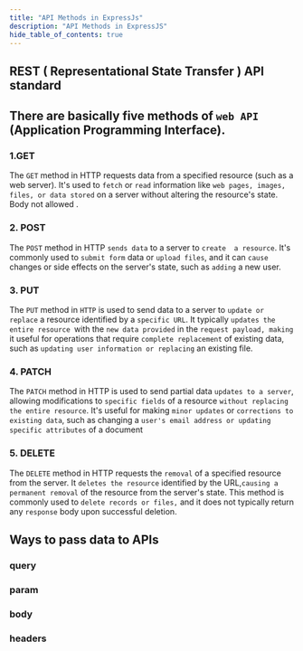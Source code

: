 ```yaml
---
title: "API Methods in ExpressJs"
description: "API Methods in ExpressJS"
hide_table_of_contents: true
---
```


## REST ( Representational State Transfer ) API standard

## There are basically five methods of `web API` (Application Programming Interface).

### 1.GET

The `GET` method in HTTP requests data from a specified resource (such as a web server). It's used to `fetch` or `read` information like `web pages, images, files, or data stored` on a server without altering the resource's state. Body not allowed .

### 2. POST

The `POST` method in HTTP `sends data` to a server to `create  a resource`. It's commonly used to `submit form` data or `upload files`, and it can `cause` changes or side effects on the server's state, such as `adding` a new user.

### 3. PUT

The `PUT` method in `HTTP` is used to send data to a server to `update or replace` a resource identified by a `specific URL`. It typically `updates the entire resource `with the `new data provided` in the `request payload, making` it useful for operations that require `complete replacement` of existing data, such as `updating user information or replacing` an existing file.

### 4. PATCH

The `PATCH` method in HTTP is used to send partial data `updates to a server`, allowing modifications to `specific fields` of a resource `without replacing the entire resource`. It's useful for making `minor updates` or `corrections to existing data`, such as changing a `user's email address or updating specific attributes` of a document

### 5. DELETE

The `DELETE` method in HTTP requests the `removal` of a specified resource from the server. It `deletes the resource` identified by the URL,`causing a permanent removal` of the resource from the server's state. This method is commonly used to `delete records or files,` and it does not typically return any `response` body upon successful deletion.

## Ways to pass data to APIs

### query

### param

### body

### headers
